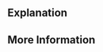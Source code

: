 ## Explanation

<!--
Main PR description
-->

## More Information

<!--
Pointing to the resolved (related) issues.

* Fixes #12345
* See: #67890
-->

